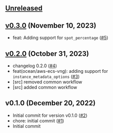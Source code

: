 <a name="unreleased"></a>
## [Unreleased]



<a name="v0.3.0"></a>
## [v0.3.0] (November 10, 2023)

- feat: Adding support for `spot_percentage` ([#5](https://github.com/spotinst/terraform-spotinst-ocean-aws-ecs-vng/issues/5))


<a name="v0.2.0"></a>
## [v0.2.0] (October 31, 2023)

- changelog 0.2.0 ([#4](https://github.com/spotinst/terraform-spotinst-ocean-aws-ecs-vng/issues/4))
- feat(ocean/aws-ecs-vng): adding support for `instance_metadata_options` ([#3](https://github.com/spotinst/terraform-spotinst-ocean-aws-ecs-vng/issues/3))
- [src] removed common workflow
- [src] added common workflow


<a name="v0.1.0"></a>
## v0.1.0 (December 20, 2022)

- Initial commit for version v0.1.0 ([#2](https://github.com/spotinst/terraform-spotinst-ocean-aws-ecs-vng/issues/2))
- chore: initial commit ([#1](https://github.com/spotinst/terraform-spotinst-ocean-aws-ecs-vng/issues/1))
- Initial commit


[Unreleased]: https://github.com/spotinst/terraform-spotinst-ocean-aws-ecs-vng/compare/v0.3.0...HEAD
[v0.3.0]: https://github.com/spotinst/terraform-spotinst-ocean-aws-ecs-vng/compare/v0.2.0...v0.3.0
[v0.2.0]: https://github.com/spotinst/terraform-spotinst-ocean-aws-ecs-vng/compare/v0.1.0...v0.2.0
